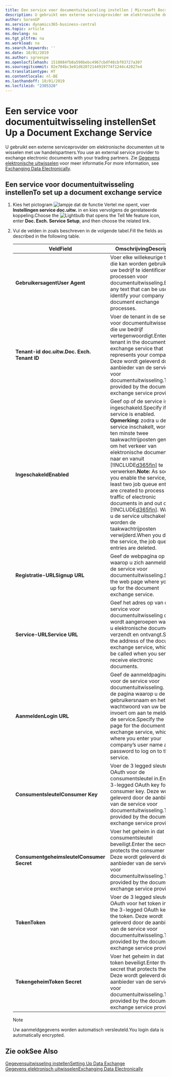 ```yaml
---
title: Een service voor documentuitwisseling instellen | Microsoft Docs
description: U gebruikt een externe serviceprovider om elektronische documenten uit te wisselen met uw handelspartners.
author: SorenGP
ms.service: dynamics365-business-central
ms.topic: article
ms.devlang: na
ms.tgt_pltfrm: na
ms.workload: na
ms.search.keywords: ''
ms.date: 10/01/2019
ms.author: sgroespe
ms.openlocfilehash: 1510884fb8a590bebc4967cbdf48cbf03727a307
ms.sourcegitcommit: 02e704bc3e01d62072144919774f1244c42827e4
ms.translationtype: HT
ms.contentlocale: nl-BE
ms.lasthandoff: 10/01/2019
ms.locfileid: "2305320"
---
```

# <a name="set-up-a-document-exchange-service"></a><span data-ttu-id="9a096-103">Een service voor documentuitwisseling instellen</span><span class="sxs-lookup"><span data-stu-id="9a096-103">Set Up a Document Exchange Service</span></span>
<span data-ttu-id="9a096-104">U gebruikt een externe serviceprovider om elektronische documenten uit te wisselen met uw handelspartners.</span><span class="sxs-lookup"><span data-stu-id="9a096-104">You use an external service provider to exchange electronic documents with your trading partners.</span></span> <span data-ttu-id="9a096-105">Zie [Gegevens elektronische uitwisselen](across-data-exchange.md) voor meer informatie.</span><span class="sxs-lookup"><span data-stu-id="9a096-105">For more information, see [Exchanging Data Electronically](across-data-exchange.md).</span></span>  

## <a name="to-set-up-a-document-exchange-service"></a><span data-ttu-id="9a096-106">Een service voor documentuitwisseling instellen</span><span class="sxs-lookup"><span data-stu-id="9a096-106">To set up a document exchange service</span></span>  
1. <span data-ttu-id="9a096-107">Kies het pictogram ![lampje dat de functie Vertel me opent](media/ui-search/search_small.png "Vertel me wat u wilt doen"), voer **Instellingen service doc.uitw.** in en kies vervolgens de gerelateerde koppeling.</span><span class="sxs-lookup"><span data-stu-id="9a096-107">Choose the ![Lightbulb that opens the Tell Me feature](media/ui-search/search_small.png "Tell me what you want to do") icon, enter **Doc. Exch. Service Setup**, and then choose the related link.</span></span>  
2. <span data-ttu-id="9a096-108">Vul de velden in zoals beschreven in de volgende tabel.</span><span class="sxs-lookup"><span data-stu-id="9a096-108">Fill the fields as described in the following table.</span></span>  

    |<span data-ttu-id="9a096-109">Veld</span><span class="sxs-lookup"><span data-stu-id="9a096-109">Field</span></span>|<span data-ttu-id="9a096-110">Omschrijving</span><span class="sxs-lookup"><span data-stu-id="9a096-110">Description</span></span>|  
    |---------------------------------|---------------------------------------|  
    |<span data-ttu-id="9a096-111">**Gebruikersagent**</span><span class="sxs-lookup"><span data-stu-id="9a096-111">**User Agent**</span></span>|<span data-ttu-id="9a096-112">Voer elke willekeurige tekst in die kan worden gebruikt om uw bedrijf te identificeren in processen voor documentuitwisseling.</span><span class="sxs-lookup"><span data-stu-id="9a096-112">Enter any text that can be used to identify your company in document exchange processes.</span></span>|  
    |<span data-ttu-id="9a096-113">**Tenant-id doc.uitw.**</span><span class="sxs-lookup"><span data-stu-id="9a096-113">**Doc. Exch. Tenant ID**</span></span>|<span data-ttu-id="9a096-114">Voer de tenant in de service voor documentuitwisseling in die uw bedrijf vertegenwoordigt.</span><span class="sxs-lookup"><span data-stu-id="9a096-114">Enter the tenant in the document exchange service that represents your company.</span></span> <span data-ttu-id="9a096-115">Deze wordt geleverd door de aanbieder van de service voor documentuitwisseling.</span><span class="sxs-lookup"><span data-stu-id="9a096-115">This is provided by the document exchange service provider.</span></span>|  
    |<span data-ttu-id="9a096-116">**Ingeschakeld**</span><span class="sxs-lookup"><span data-stu-id="9a096-116">**Enabled**</span></span>|<span data-ttu-id="9a096-117">Geef op of de service is ingeschakeld.</span><span class="sxs-lookup"><span data-stu-id="9a096-117">Specify if the service is enabled.</span></span> <span data-ttu-id="9a096-118">**Opmerking:** zodra u de service inschakelt, worden ten minste twee taakwachtrijposten gemaakt om het verkeer van elektronische documenten naar en vanuit [!INCLUDE[d365fin](includes/d365fin_md.md)] te verwerken.</span><span class="sxs-lookup"><span data-stu-id="9a096-118">**Note:**  As soon as you enable the service, at least two job queue entries are created to process the traffic of electronic documents in and out of [!INCLUDE[d365fin](includes/d365fin_md.md)].</span></span> <span data-ttu-id="9a096-119">Wanneer u de service uitschakelt, worden de taakwachtrijposten verwijderd.</span><span class="sxs-lookup"><span data-stu-id="9a096-119">When you disable the service, the job queue entries are deleted.</span></span>|  
    |<span data-ttu-id="9a096-120">**Registratie-URL**</span><span class="sxs-lookup"><span data-stu-id="9a096-120">**Signup URL**</span></span>|<span data-ttu-id="9a096-121">Geef de webpagina op waarop u zich aanmeldt voor de service voor documentuitwisseling.</span><span class="sxs-lookup"><span data-stu-id="9a096-121">Specify the web page where you sign up for the document exchange service.</span></span>|  
    |<span data-ttu-id="9a096-122">**Service-URL**</span><span class="sxs-lookup"><span data-stu-id="9a096-122">**Service URL**</span></span>|<span data-ttu-id="9a096-123">Geef het adres op van de service voor documentuitwisseling die wordt aangeroepen wanneer u elektronische documenten verzendt en ontvangt.</span><span class="sxs-lookup"><span data-stu-id="9a096-123">Specify the address of the document exchange service, which will be called when you send and receive electronic documents.</span></span>|  
    |<span data-ttu-id="9a096-124">**Aanmelden**</span><span class="sxs-lookup"><span data-stu-id="9a096-124">**Login URL**</span></span>|<span data-ttu-id="9a096-125">Geef de aanmeldpagina op voor de service voor documentuitwisseling. Dit is de pagina waarop u de gebruikersnaam en het wachtwoord van uw bedrijf invoert om aan te melden bij de service.</span><span class="sxs-lookup"><span data-stu-id="9a096-125">Specify the logon page for the document exchange service, which is where you enter your company’s user name and password to log on to the service.</span></span>|  
    |<span data-ttu-id="9a096-126">**Consumentsleutel**</span><span class="sxs-lookup"><span data-stu-id="9a096-126">**Consumer Key**</span></span>|<span data-ttu-id="9a096-127">Voer de 3 legged sleutel voor OAuth voor de consumentsleutel in.</span><span class="sxs-lookup"><span data-stu-id="9a096-127">Enter the 3-legged OAuth key for the consumer key.</span></span> <span data-ttu-id="9a096-128">Deze wordt geleverd door de aanbieder van de service voor documentuitwisseling.</span><span class="sxs-lookup"><span data-stu-id="9a096-128">This is provided by the document exchange service provider.</span></span>|  
    |<span data-ttu-id="9a096-129">**Consumentgeheimsleutel**</span><span class="sxs-lookup"><span data-stu-id="9a096-129">**Consumer Secret**</span></span>|<span data-ttu-id="9a096-130">Voer het geheim in dat de consumentsleutel beveiligt.</span><span class="sxs-lookup"><span data-stu-id="9a096-130">Enter the secret that protects the consumer key.</span></span> <span data-ttu-id="9a096-131">Deze wordt geleverd door de aanbieder van de service voor documentuitwisseling.</span><span class="sxs-lookup"><span data-stu-id="9a096-131">This is provided by the document exchange service provider.</span></span>|  
    |<span data-ttu-id="9a096-132">**Token**</span><span class="sxs-lookup"><span data-stu-id="9a096-132">**Token**</span></span>|<span data-ttu-id="9a096-133">Voer de 3 legged sleutel voor OAuth voor het token in.</span><span class="sxs-lookup"><span data-stu-id="9a096-133">Enter the 3-legged OAuth key for the token.</span></span> <span data-ttu-id="9a096-134">Deze wordt geleverd door de aanbieder van de service voor documentuitwisseling.</span><span class="sxs-lookup"><span data-stu-id="9a096-134">This is provided by the document exchange service provider.</span></span>|  
    |<span data-ttu-id="9a096-135">**Tokengeheim**</span><span class="sxs-lookup"><span data-stu-id="9a096-135">**Token Secret**</span></span>|<span data-ttu-id="9a096-136">Voer het geheim in dat het token beveiligt.</span><span class="sxs-lookup"><span data-stu-id="9a096-136">Enter the secret that protects the token.</span></span> <span data-ttu-id="9a096-137">Deze wordt geleverd door de aanbieder van de service voor documentuitwisseling.</span><span class="sxs-lookup"><span data-stu-id="9a096-137">This is provided by the document exchange service provider.</span></span>|  

    > [!NOTE]  
    > <span data-ttu-id="9a096-138">Uw aanmeldgegevens worden automatisch versleuteld.</span><span class="sxs-lookup"><span data-stu-id="9a096-138">You login data is automatically encrypted.</span></span>

## <a name="see-also"></a><span data-ttu-id="9a096-139">Zie ook</span><span class="sxs-lookup"><span data-stu-id="9a096-139">See Also</span></span>  
[<span data-ttu-id="9a096-140">Gegevensuitwisseling instellen</span><span class="sxs-lookup"><span data-stu-id="9a096-140">Setting Up Data Exchange</span></span>](across-set-up-data-exchange.md)  
[<span data-ttu-id="9a096-141">Gegevens elektronisch uitwisselen</span><span class="sxs-lookup"><span data-stu-id="9a096-141">Exchanging Data Electronically</span></span>](across-data-exchange.md)
